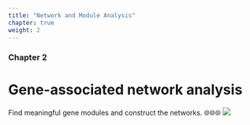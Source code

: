 ```yaml
---
title: "Network and Module Analysis"
chapter: true
weight: 2
---
```



### Chapter 2

# Gene-associated network analysis
Find meaningful gene modules and construct the networks. 🌐🌐🌐
![](/images/network.gif?width=55pc)
